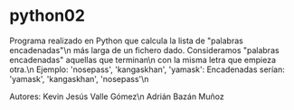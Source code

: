 # python02

Programa realizado en Python que calcula la lista de "palabras encadenadas"\n
más larga de un fichero dado. Consideramos "palabras encadenadas" aquellas que terminan\n
con la misma letra que empieza otra.\n
Ejemplo: 'nosepass', 'kangaskhan', 'yamask': Encadenadas serían: 'yamask', 'kangaskhan', 'nosepass'\n

Autores: Kevin Jesús Valle Gómez\n
		 Adrián Bazán Muñoz